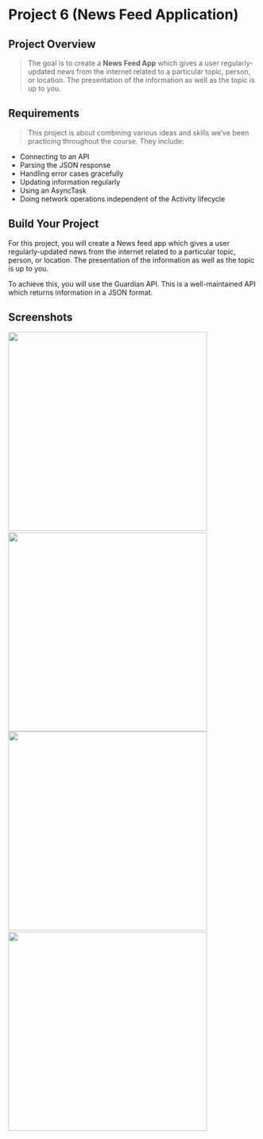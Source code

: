 # Project 6 (News Feed Application)
## Project Overview
 > The goal is to create a **News Feed App** which gives a user regularly-updated news from the internet related to a particular topic, person, or location. The presentation of the information as well as the topic is up to you. 
 ## Requirements
 > This project is about combining various ideas and skills we’ve been practicing throughout the course. They include:

* Connecting to an API
* Parsing the JSON response
* Handling error cases gracefully
* Updating information regularly
* Using an AsyncTask
* Doing network operations independent of the Activity lifecycle

 ## Build Your Project
 For this project, you will create a News feed app which gives a user regularly-updated news from the internet related to a particular topic, person, or location. The presentation of the information as well as the topic is up to you.
 
 To achieve this, you will use the Guardian API. This is a well-maintained API which returns information in a JSON format.
## Screenshots
 <img src="./Screenshots/1.png" width="400" /> &nbsp; 
 <img src="./Screenshots/2.png" width="400" />
 <br>
 <img src="./Screenshots/3.png" width="400" />
 &nbsp;
 <img src="./Screenshots/4.png" width="400" />
